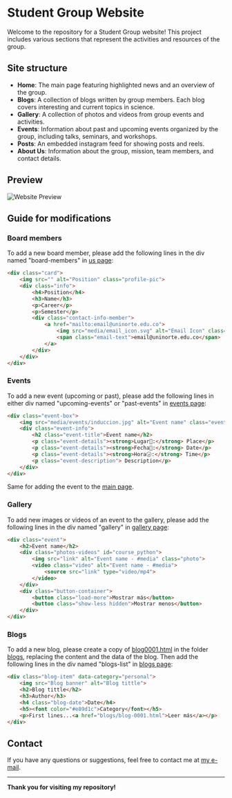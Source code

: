 # Student Group Website

Welcome to the repository for a Student Group website! This project includes various sections that represent the activities and resources of the group.

## Site structure

- **Home**: The main page featuring highlighted news and an overview of the group.
- **Blogs**: A collection of blogs written by group members. Each blog covers interesting and current topics in science.
- **Gallery**: A collection of photos and videos from group events and activities.
- **Events**: Information about past and upcoming events organized by the group, including talks, seminars, and workshops.
- **Posts**: An embedded  instagram feed for showing posts and reels.
- **About Us**: Information about the group, mission, team members, and contact details.

## Preview

![Website Preview](/media/preview.gif)

## Guide for modifications

### Board members
To add a new board member, please add the following lines in the div named "board-members" in [us page](/us.html):

```html
<div class="card">
    <img src="" alt="Position" class="profile-pic">
    <div class="info">
        <h4>Position</h4>
        <h3>Name</h3>
        <p>Career</p>
        <p>Semester</p>
        <div class="contact-info-member">
            <a href="mailto:email@uninorte.edu.co">
                <img src="media/email_icon.svg" alt="Email Icon" class="icon">
                <span class="email-text">email@uninorte.edu.co</span>
            </a>
        </div>
    </div>
</div>
```

### Events
To add a new event (upcoming or past), please add the following lines in either div named "upcoming-events" or "past-events" in [events page](/events.html):

```html
<div class="event-box">
    <img src="media/events/induccion.jpg" alt="Event name" class="event-image">
    <div class="event-info">
        <h2 class="event-title">Event name</h2>
        <p class="event-details"><strong>Lugar📍:</strong> Place</p>
        <p class="event-details"><strong>Fecha📅:</strong> Date</p>
        <p class="event-details"><strong>Hora🕞:</strong> Time</p>
        <p class="event-description"> Description</p>
    </div>
</div>
```
Same for adding the event to the [main page](/index.html).

### Gallery
To add new images or videos of an event to the gallery, please add the following lines in the div named "gallery" in [gallery page](/gallery.html):

```html
<div class="event">
    <h2>Event name</h2>
    <div class="photos-videos" id="course_python">
        <img src="link" alt="Event name - #media" class="photo">
        <video class="video" alt="Event name - #media">
            <source src="link" type="video/mp4">
        </video>
    </div>
    <div class="button-container">
        <button class="load-more">Mostrar más</button>
        <button class="show-less hidden">Mostrar menos</button>
    </div>
</div>
```

### Blogs
To add a new blog, please create a copy of [blog0001.html](/blogs/blog-0001.html) in the folder [blogs](/blogs), replacing the content and the data of the blog. Then add the following lines in the div named "blogs-list" in [blogs page](/blogs.html):

```html
<div class="blog-item" data-category="personal">
    <img src="Blog banner" alt="Blog tittle">
    <h2>Blog tittle</h2>
    <h3>Author</h3>
    <h4 class="blog-date">Date</h4>
    <h5><font color="#e89d1c">Category</font></h5>
    <p>First lines...<a href="blogs/blog-0001.html">Leer más</a></p>
</div>
```

## Contact

If you have any questions or suggestions, feel free to contact me at [my e-mail](mailto:jagallardo@uninorte.edu.co).

---

**Thank you for visiting my repository!**
